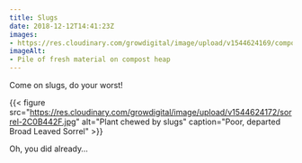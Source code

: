 ```yaml
---
title: Slugs
date: 2018-12-12T14:41:23Z
images: 
- https://res.cloudinary.com/growdigital/image/upload/v1544624169/compost-98FAA4BB.jpg
imageAlt: 
- Pile of fresh material on compost heap
---
```


Come on slugs, do your worst!

{{< figure src="https://res.cloudinary.com/growdigital/image/upload/v1544624172/sorrel-2C0B442F.jpg" alt="Plant chewed by slugs" caption="Poor, departed Broad Leaved Sorrel" >}}

Oh, you did already…
